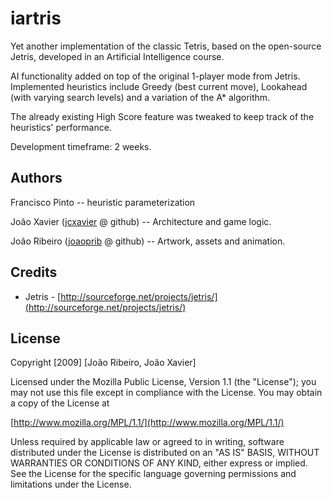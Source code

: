 iartris
========

Yet another implementation of the classic Tetris, based on the open-source Jetris, developed in an Artificial Intelligence course.

AI functionality added on top of the original 1-player mode from Jetris. Implemented heuristics include Greedy (best current move), Lookahead (with varying search levels) and a variation of the A* algorithm.

The already existing High Score feature was tweaked to keep track of the heuristics' performance.


Development timeframe: 2 weeks.


## Authors

Francisco Pinto -- heuristic parameterization

João Xavier ([jcxavier](http://github.com/jcxavier) @ github) -- Architecture and game logic.

João Ribeiro ([joaoprib](http://github.com/joaoprib) @ github) -- Artwork, assets and animation.


## Credits

* Jetris - [http://sourceforge.net/projects/jetris/](http://sourceforge.net/projects/jetris/)

## License

Copyright [2009] [João Ribeiro, João Xavier]

   Licensed under the Mozilla Public License, Version 1.1 (the "License");
   you may not use this file except in compliance with the License.
   You may obtain a copy of the License at

   [http://www.mozilla.org/MPL/1.1/](http://www.mozilla.org/MPL/1.1/)

   Unless required by applicable law or agreed to in writing, software
   distributed under the License is distributed on an "AS IS" BASIS,
   WITHOUT WARRANTIES OR CONDITIONS OF ANY KIND, either express or implied.
   See the License for the specific language governing permissions and
   limitations under the License.